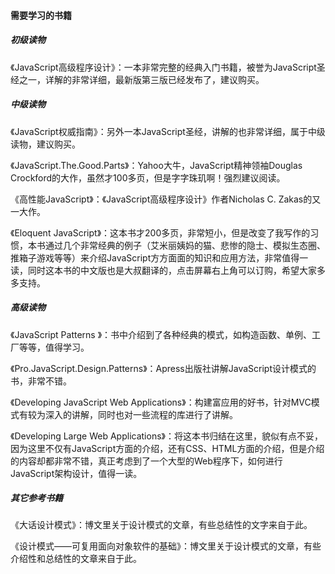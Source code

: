 #### 需要学习的书籍


##### 初级读物
《JavaScript高级程序设计》：一本非常完整的经典入门书籍，被誉为JavaScript圣经之一，详解的非常详细，最新版第三版已经发布了，建议购买。


##### 中级读物
《JavaScript权威指南》：另外一本JavaScript圣经，讲解的也非常详细，属于中级读物，建议购买。

《JavaScript.The.Good.Parts》：Yahoo大牛，JavaScript精神领袖Douglas 
Crockford的大作，虽然才100多页，但是字字珠玑啊！强烈建议阅读。

《高性能JavaScript》：《JavaScript高级程序设计》作者Nicholas C. Zakas的又一大作。

《Eloquent JavaScript》：这本书才200多页，非常短小，但是改变了我写作的习惯，本书通过几个非常经典的例子（艾米丽姨妈的猫、悲惨的隐士、模拟生态圈、推箱子游戏等等）来介绍JavaScript方方面面的知识和应用方法，非常值得一读，同时这本书的中文版也是大叔翻译的，点击屏幕右上角可以订购，希望大家多多支持。


##### 高级读物
《JavaScript Patterns 》：书中介绍到了各种经典的模式，如构造函数、单例、工厂等等，值得学习。

《Pro.JavaScript.Design.Patterns》：Apress出版社讲解JavaScript设计模式的书，非常不错。

《Developing JavaScript Web Applications》：构建富应用的好书，针对MVC模式有较为深入的讲解，同时也对一些流程的库进行了讲解。

《Developing Large Web Applications》：将这本书归结在这里，貌似有点不妥，因为这里不仅有JavaScript方面的介绍，还有CSS、HTML方面的介绍，但是介绍的内容却都非常不错，真正考虑到了一个大型的Web程序下，如何进行JavaScript架构设计，值得一读。


##### 其它参考书籍

《大话设计模式》：博文里关于设计模式的文章，有些总结性的文字来自于此。

《设计模式——可复用面向对象软件的基础》：博文里关于设计模式的文章，有些介绍性和总结性的文章来自于此。
